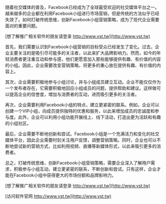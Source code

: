 随着社交媒体的普及，Facebook已经成为了全球最受欢迎的社交媒体平台之一。越来越多的企业都在利用Facebook小组进行市场营销，但是传统的方法似乎已经失效了。如何打破传统思维，创新Facebook小组营销策略，成为了现代企业需要面对的重要问题。

[想了解推广相关软件的朋友请登录 http://www.vst.tw](http://www.vst.tw)

首先，我们需要认识到Facebook小组营销的目标受众已经发生了变化。过去，企业主要关注的是吸引尽可能多的关注者，以此来扩大品牌影响力。然而，如今的年轻消费者更注重互动和参与感，他们更愿意加入那些能够提供有趣、有价值的内容的小组。因此，企业需要改变营销策略，将更多的重心放在提供有趣、有价值的内容上。

其次，企业需要积极地参与小组讨论，并与小组成员建立互动。企业不能仅仅作为一个发布者存在，它需要积极地回应小组成员的问题，提供帮助和建议。这样做可以提高企业的信誉度，增加与消费者的互动，进而吸引更多的关注者。

再次，企业需要利用Facebook小组的特点，建立更紧密的联系。例如，企业可以创建一个VIP小组，向成员提供独特的优惠和服务，以此来增加成员的忠诚度和参与度。此外，企业可以利用小组功能开展线上、线下活动，打造出更为活跃和有趣的小组社区。

最后，企业需要不断地创新和尝试。Facebook小组是一个充满活力和变化的社交媒体平台，因此企业需要时刻关注用户反馈，调整营销策略。同时，企业也可以不断地尝试新的营销方式，比如利用视频、直播等新媒体形式，以此来吸引更多的消费者。

总之，打破传统思维，创新Facebook小组营销策略，需要企业深入了解用户需求，积极参与小组互动，建立更紧密的联系，不断创新和尝试。只有这样，企业才能在Facebook小组中获得更大的市场份额和品牌影响力。

[想了解推广相关软件的朋友请登录 http://www.vst.tw](http://www.vst.tw)


[访问软件官网 http://www.vst.tw](http://www.vst.tw)
